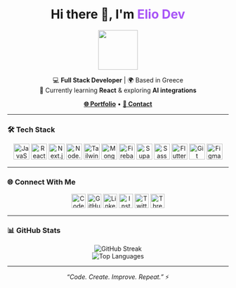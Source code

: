 <h1 align="center">Hi there 👋, I'm <span style="color:#a855f7;">Elio Dev</span></h1>

<p align="center">
  <img src="https://user-images.githubusercontent.com/18350557/176309783-0785949b-9127-417c-8b55-ab5a4333674e.gif" width="90"/>
</p>

<p align="center">
  💻 <b>Full Stack Developer</b> | 🌍 Based in Greece<br/>
  🧠 Currently learning <b>React</b> & exploring <b>AI integrations</b>
</p>

<p align="center">
  <a href="https://eliodev.com"><b>🌐 Portfolio</b></a> • 
  <a href="mailto:elio.developer02@gmail.com"><b>📩 Contact</b></a>
</p>

---

### 🛠️ Tech Stack

<p align="center">
  <a href="https://developer.mozilla.org/en-US/docs/Web/JavaScript"><img src="https://raw.githubusercontent.com/danielcranney/readme-generator/main/public/icons/skills/javascript-colored.svg" height="36" alt="JavaScript"/></a>
  <a href="https://react.dev/"><img src="https://raw.githubusercontent.com/danielcranney/readme-generator/main/public/icons/skills/react-colored.svg" height="36" alt="React"/></a>
  <a href="https://nextjs.org/"><img src="https://raw.githubusercontent.com/danielcranney/readme-generator/main/public/icons/skills/nextjs-colored-dark.svg" height="36" alt="Next.js"/></a>
  <a href="https://nodejs.org/"><img src="https://raw.githubusercontent.com/danielcranney/readme-generator/main/public/icons/skills/nodejs-colored.svg" height="36" alt="Node.js"/></a>
  <a href="https://tailwindcss.com/"><img src="https://raw.githubusercontent.com/danielcranney/readme-generator/main/public/icons/skills/tailwindcss-colored.svg" height="36" alt="TailwindCSS"/></a>
  <a href="https://www.mongodb.com/"><img src="https://raw.githubusercontent.com/danielcranney/readme-generator/main/public/icons/skills/mongodb-colored.svg" height="36" alt="MongoDB"/></a>
  <a href="https://firebase.google.com/"><img src="https://raw.githubusercontent.com/danielcranney/readme-generator/main/public/icons/skills/firebase-colored.svg" height="36" alt="Firebase"/></a>
  <a href="https://supabase.com/"><img src="https://raw.githubusercontent.com/danielcranney/readme-generator/main/public/icons/skills/supabase-colored.svg" height="36" alt="Supabase"/></a>
  <a href="https://sass-lang.com/"><img src="https://raw.githubusercontent.com/danielcranney/readme-generator/main/public/icons/skills/sass-colored.svg" height="36" alt="Sass"/></a>
  <a href="https://flutter.dev/"><img src="https://raw.githubusercontent.com/danielcranney/readme-generator/main/public/icons/skills/flutter-colored.svg" height="36" alt="Flutter"/></a>
  <a href="https://git-scm.com/"><img src="https://raw.githubusercontent.com/danielcranney/readme-generator/main/public/icons/skills/git-colored.svg" height="36" alt="Git"/></a>
  <a href="https://www.figma.com/"><img src="https://raw.githubusercontent.com/danielcranney/readme-generator/main/public/icons/skills/figma-colored.svg" height="36" alt="Figma"/></a>
</p>

---

### 🌐 Connect With Me

<p align="center">
  <a href="https://codepen.io/elioar"><img src="https://raw.githubusercontent.com/danielcranney/readme-generator/main/public/icons/socials/codepen.svg" width="32" alt="CodePen"/></a>
  <a href="https://github.com/elioar"><img src="https://raw.githubusercontent.com/danielcranney/readme-generator/main/public/icons/socials/github.svg" width="32" alt="GitHub"/></a>
  <a href="https://www.linkedin.com/in/elio-arapi"><img src="https://raw.githubusercontent.com/danielcranney/readme-generator/main/public/icons/socials/linkedin.svg" width="32" alt="LinkedIn"/></a>
  <a href="https://www.instagram.com/elio.dev"><img src="https://raw.githubusercontent.com/danielcranney/readme-generator/main/public/icons/socials/instagram.svg" width="32" alt="Instagram"/></a>
  <a href="https://x.com/elio_dev"><img src="https://raw.githubusercontent.com/danielcranney/readme-generator/main/public/icons/socials/twitter.svg" width="32" alt="Twitter"/></a>
  <a href="https://www.threads.net/@elio.dev"><img src="https://raw.githubusercontent.com/danielcranney/readme-generator/main/public/icons/socials/threads.svg" width="32" alt="Threads"/></a>
</p>

---

### 📊 GitHub Stats

<p align="center">
  <img src="https://github-readme-streak-stats.herokuapp.com/?user=elioar&theme=radical&hide_border=true" alt="GitHub Streak"/>
  <br/>
  <img src="https://github-readme-stats.vercel.app/api/top-langs/?username=elioar&layout=compact&title_color=a855f7&text_color=ffffff&bg_color=1c1917&hide_border=true" alt="Top Languages"/>
</p>

---

<p align="center">
  <i>“Code. Create. Improve. Repeat.”</i> ⚡
</p>
